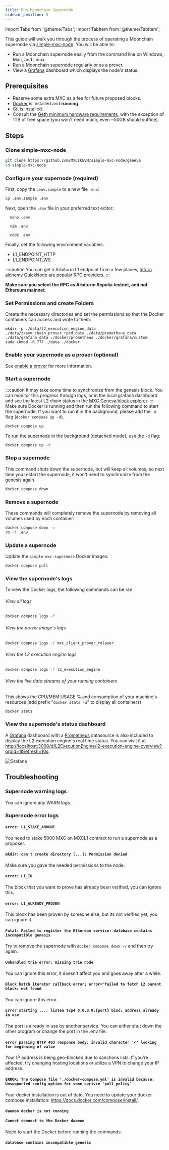 ```yaml
---
title: Run Moonchain Supernode
sidebar_position: 5
---
```


import Tabs from '@theme/Tabs';
import TabItem from '@theme/TabItem';

This guide will walk you through the process of operating a Moonchain supernode via [simple-mxc-node](https://github.com/MXCzkEVM/simple-mxc-node). You will be able to:

- Run a Moonchain supernode easily from the command line on Windows, Mac, and Linux.
- Run a Moonchain supernode regularly or as a prover.
- View a [Grafana](https://grafana.com/) dashboard which displays the node's status.


## Prerequisites

- Reserve some extra MXC as a fee for future proposed blocks.
- [Docker](https://docs.docker.com/engine/install/) is installed and **running**.
- [Git](https://github.com/git-guides/install-git/) is installed.
- Consult the [Geth minimum hardware requirements](https://github.com/ethereum/go-ethereum#hardware-requirements), with the exception of 1TB of free space (you won't need much, even ~50GB should suffice).
## Steps

### Clone simple-mxc-node
```sh
git clone https://github.com/MXCzkEVM/simple-mxc-node/geneva
cd simple-mxc-node
```

### Configure your supernode (required)

First, copy the `.env.sample` to a new file `.env`:

```sh
cp .env.sample .env
```

Next, open the `.env` file in your preferred text editor:

<Tabs>
  <TabItem value="Mac" label="Mac" default>

      nano .env
  </TabItem>
  <TabItem value="Linux" label="Linux">

      vim .env
  </TabItem>
  <TabItem value="Windows" label="Windows">

      code .env
  </TabItem>
</Tabs>

Finally, set the following environment variables:

- L1_ENDPOINT_HTTP
- L1_ENDPOINT_WS

:::caution
You can get a Arbiturm L1 endpoint from a few places,
[Infura](https://infura.io/)
[alchemy](https://www.alchemy.com/)
[QuickNode](https://www.quicknode.com/endpoints) 
are popular RPC providers. 
:::

**Make sure you select the RPC as Arbiturm Sepolia testnet, and not Ethereum mainnet**.

### Set Permissions and create Folders
Create the necessary directories and set the permissions so that the Docker containers can access and write to them:
```
mkdir -p ./data/l2_execution_engine_data ./data/zkevm_chain_prover_rpcd_data ./data/prometheus_data ./data/grafana_data ./docker/prometheus ./docker/grafana/custom
sudo chmod -R 777 ./data ./docker
```
### Enable your supernode as a prover (optional)

See [enable a prover](/docs/Tutorials/enable-a-prover) for more information.

### Start a supernode
:::caution
It may take some time to synchronize from the genesis block. You can monitor this progress through logs, or in the local grafana dashboard and see the latest L2 chain status in the [MXC Geneva block explorer](https://geneva-explorer.moonchain.com/).
:::
Make sure Docker is running and then run the following command to start the supernode. If you want to run it in the background, please add the `-d` flag (`docker compose up -d`).

```sh
docker compose up
```

To run the supernode in the background (detached mode), use the `-d` flag:

```sh
docker compose up -d
```

### Stop a supernode

This command shuts down the supernode, but will keep all volumes, so next time you restart the supernode, it won't need to synchronize from the genesis again.

```sh
docker compose down
```

### Remove a supernode

These commands will completely remove the supernode by removing all volumes used by each container:

```sh
docker compose down -v
rm -f .env
```

### Update a supernode

Update the `simple-mxc-supernode` Docker images:

```sh
docker compose pull
```

### View the supernode's logs

To view the Docker logs, the following commands can be ran:

###### View all logs

```sh
docker compose logs -f
```

###### View the prover image's logs

```sh
docker compose logs -f mxc_client_prover_relayer
```

###### View the L2 execution engine logs

```sh
docker compose logs -f l2_execution_engine
```

###### View the live data streams of your running containers
This shows the CPU/MEM USAGE % and consumption of your machine's resources (add prefix "`docker stats -a`" to display all containers)
```sh
docker stats
```

### View the supernode's status dashboard

A [Grafana](https://grafana.com/) dashboard with a [Prometheus](https://prometheus.io/) datasource is also included to display the L2 execution engine's real time status. You can visit it at [http://localhost:3000/d/L2ExecutionEngine/l2-execution-engine-overview?orgId=1&refresh=10s](http://localhost:3000/d/L2ExecutionEngine/l2-execution-engine-overview?orgId=1&refresh=10s).


![Grafana](./img/grafana.png)

## Troubleshooting

### Supernode warning logs
You can ignore any WARN logs.

### Supernode error logs
#### `error: L1_STAKE_AMOUNT`
You need to stake 5000 MXC on MXCL1 contract to run a supernode as a proposer.

#### `mkdir: can't create directory [...]: Permission denied`
Make sure you gave the needed permissions to the node.

#### `error: L1_ID`
The block that you want to prove has already been verified, you can ignore this.

#### `error: L1_ALREADY_PROVEN`
This block has been proven by someone else, but its not verified yet, you can ignore it.

#### `Fatal: Failed to register the Ethereum service: database contains incompatible genesis`
Try to remove the supernode with `docker compose down -v` and then try again.

#### `Unhandled trie error: missing trie node`
You can ignore this error, it doesn't affect you and goes away after a while.

#### `Block batch iterator callback error; error="failed to fetch L2 parent block: not found`
You can ignore this error.

#### `Error starting ...: listen tcp4 0.0.0.0:{port} bind: address already in use`
The port is already in use by another service. You can either shut down the other program or change the port in the .env file.

#### `error parsing HTTP 403 response body: invalid character '<' looking for beginning of value`
Your IP address is being geo-blocked due to sanctions lists. If you're affected, try changing hosting locations or utilize a VPN to change your IP address.

#### `ERROR: The Compose file './docker-compose.yml' is invalid because: Unsupported config option for some_serivce 'pull_policy'`
Your docker installation is out of date. You need to update your docker compose installation: https://docs.docker.com/compose/install/.

#### `daemon docker is not running` <br></br> `Cannot connect to the Docker daemon`
Need to start the Docker before running the commands.

#### `database contains incompatible genesis`
